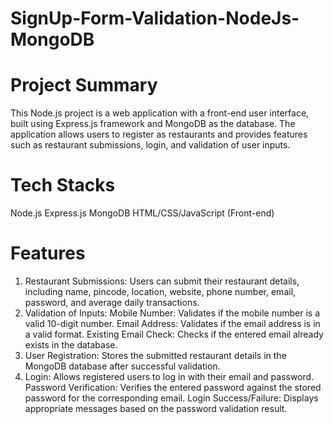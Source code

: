 # SignUp-Form-Validation-NodeJs-MongoDB
# Project Summary
This Node.js project is a web application with a front-end user interface, built using Express.js framework and MongoDB as the database. The application allows users to register as restaurants and provides features such as restaurant submissions, login, and validation of user inputs.

# Tech Stacks
Node.js
Express.js
MongoDB
HTML/CSS/JavaScript (Front-end)

# Features
1. Restaurant Submissions: Users can submit their restaurant details, including name, pincode, location, website, phone number, email, password, and average daily transactions.
2. Validation of Inputs:
Mobile Number: Validates if the mobile number is a valid 10-digit number.
Email Address: Validates if the email address is in a valid format.
Existing Email Check: Checks if the entered email already exists in the database.
3. User Registration: Stores the submitted restaurant details in the MongoDB database after successful validation.
4. Login: Allows registered users to log in with their email and password.
   Password Verification: Verifies the entered password against the stored password for the corresponding email.
   Login Success/Failure: Displays appropriate messages based on the password validation result.
